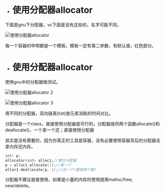 - # 使用分配器allocator
下面是gnu下分配器，vc下面是没有这些的，名字可能不同。  

![使用分配器allocator](https://github.com/havenow/my-C-plus-plus/blob/master/STL%E6%A0%87%E5%87%86%E5%BA%93%E4%B8%8E%E6%B3%9B%E5%9E%8B%E7%BC%96%E7%A8%8B/images/%E4%BD%BF%E7%94%A8%E5%88%86%E9%85%8D%E5%99%A8allocator.png)  

每一个容器的申明都是一个模板，模板一定有第二参数，有默认值，红色部分。  

  
- # 使用分配器allocator
使用gnu中的分配器做测试。  

![使用分配器allocator 2](https://github.com/havenow/my-C-plus-plus/blob/master/STL%E6%A0%87%E5%87%86%E5%BA%93%E4%B8%8E%E6%B3%9B%E5%9E%8B%E7%BC%96%E7%A8%8B/images/%E4%BD%BF%E7%94%A8%E5%88%86%E9%85%8D%E5%99%A8allocator%202.png)  

![使用分配器allocator 3](https://github.com/havenow/my-C-plus-plus/blob/master/STL%E6%A0%87%E5%87%86%E5%BA%93%E4%B8%8E%E6%B3%9B%E5%9E%8B%E7%BC%96%E7%A8%8B/images/%E4%BD%BF%E7%94%A8%E5%88%86%E9%85%8D%E5%99%A8allocator%203.png)  

用不同的分配器，双向链表(list)放元素消耗的时间对比。  

分配器是一个class，直接使用分配器是可行的，分配器提供两个函数allocate()和deallocate()，一个拿一个还；直接使用分配器

其实是没有需要的，因为你真正的工具是容器，没有必要使用容器背后的分配器去拿内存还内存。  
```c++
int* p;
allocator<int> alloc1;//建立分配器
p = alloc1.allocate(1);//拿一个
alloc1.deallocate(p, 1);//还一个(要指明个数)
```
分配器不建议直接使用，如果是小量的内存的使用就用malloc/free, new/delete。  




  
